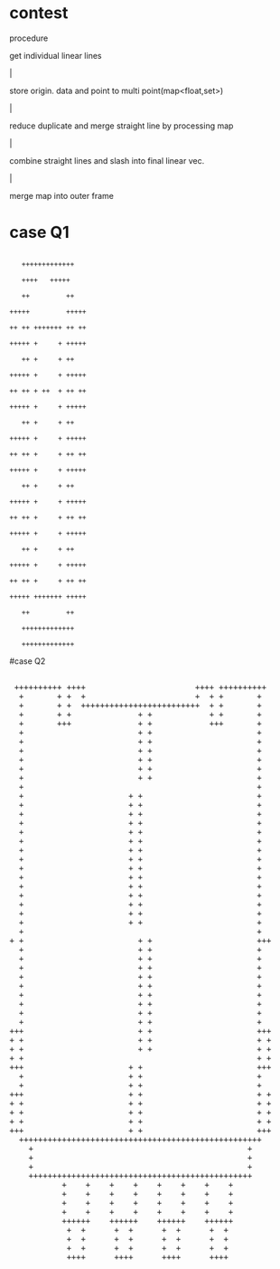 # contest
procedure

get individual linear lines

|

store origin. data and point to multi point(map<float,set<float>>)

|

reduce duplicate and merge straight line by processing map

|

combine straight lines and slash into final linear vec.

|

merge map into outer frame

# case Q1

```   <pre>
  
   +++++++++++++
	 
   ++++   +++++
	 
   ++         ++
	 
+++++         +++++

++ ++ +++++++ ++ ++

+++++ +     + +++++

   ++ +     + ++
	 
+++++ +     + +++++

++ ++ + ++  + ++ ++

+++++ +     + +++++

   ++ +     + ++
	 
+++++ +     + +++++

++ ++ +     + ++ ++

+++++ +     + +++++

   ++ +     + ++
	 
+++++ +     + +++++

++ ++ +     + ++ ++

+++++ +     + +++++

   ++ +     + ++
	 
+++++ +     + +++++

++ ++ +     + ++ ++

+++++ +++++++ +++++

   ++         ++
	 
   +++++++++++++
	 
   +++++++++++++
```
</pre>

#case Q2 

<pre>

 ++++++++++ ++++                       ++++ ++++++++++
  +       + +  +                       +  + +       +
  +       + +  +++++++++++++++++++++++++  + +       +
  +       + +              + +            + +       +
  +       +++              + +            +++       +
  +                        + +                      +
  +                        + +                      +
  +                        + +                      +
  +                        + +                      +
  +                        + +                      +
  +                        + +                      +
  +                                                 +
  +                      + +                        +
  +                      + +                        +
  +                      + +                        +
  +                      + +                        +
  +                      + +                        +
  +                      + +                        +
  +                      + +                        +
  +                      + +                        +
  +                      + +                        +
  +                      + +                        +
  +                      + +                        +
  +                      + +                        +
  +                      + +                        +
  +                      + +                        +
  +                      + +                        +
  +                                                 +
+ +                        + +                      +++
  +                        + +                      +
  +                        + +                      +
  +                        + +                      +
  +                        + +                      +
  +                        + +                      +
  +                        + +                      +
  +                        + +                      +
  +                        + +                      +
  +                        + +                      +
+++                        + +                      +++
+ +                        + +                      + +
+ +                        + +                      + +
+ +                                                 + +
+++                      + +                        +++
  +                      + +                        +
  +                      + +                        +
+++                      + +                        + +
+ +                      + +                        + +
+ +                      + +                        + +
+ +                      + +                        + +
+++                      + +                        +++
  +++++++++++++++++++++++++++++++++++++++++++++++++++
    +                                             +
    +                                             +
    +                                             +
    +++++++++++++++++++++++++++++++++++++++++++++++
           +    +    +    +    +    +    +    +
           +    +    +    +    +    +    +    +
           +    +    +    +    +    +    +    +
           +    +    +    +    +    +    +    +
           ++++++    ++++++    ++++++    ++++++
            +  +      +  +      +  +      +  +
            +  +      +  +      +  +      +  +
            +  +      +  +      +  +      +  +
            ++++      ++++      ++++      ++++






</pre>
